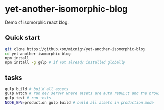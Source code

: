 # yet-another-isomorphic-blog

Demo of isomorphic react blog.

## Quick start

```bash
git clone https://github.com/micnigh/yet-another-isomorphic-blog
cd yet-another-isomorphic-blog
npm install
npm install -g gulp # if not already installed globally

```

## tasks

```bash
gulp build # build all assets
gulp watch # run dev server where assets are auto rebuilt and the browser is reloaded once build is complete
gulp test # run tests
NODE_ENV=production gulp build # build all assets in production mode

```
